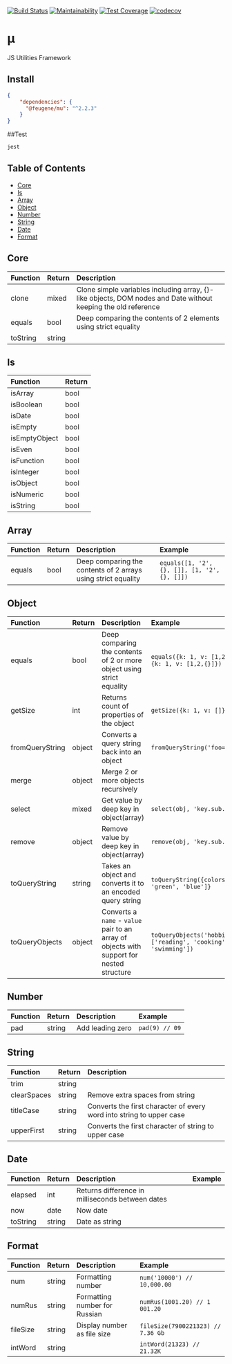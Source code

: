 [![Build Status](https://travis-ci.org/efureev/mu.svg?branch=master)](https://travis-ci.org/efureev/mu)
[![Maintainability](https://api.codeclimate.com/v1/badges/0279a1deefdae66f9e66/maintainability)](https://codeclimate.com/github/efureev/mu/maintainability)
[![Test Coverage](https://api.codeclimate.com/v1/badges/0279a1deefdae66f9e66/test_coverage)](https://codeclimate.com/github/efureev/mu/test_coverage)
[![codecov](https://codecov.io/gh/efureev/mu/branch/master/graph/badge.svg)](https://codecov.io/gh/efureev/mu)

# µ
JS Utilities Framework

## Install
```json
{
    "dependencies": {
      "@feugene/mu": "^2.2.3"
    }
}
```

##Test
```bash
jest
```

## Table of Contents

- [Core](#core)
- [Is](#is)
- [Array](#array)
- [Object](#object)
- [Number](#number)
- [String](#string)
- [Date](#date)
- [Format](#format)

## Core
Function | Return | Description
:--- | :--- | :---
clone | mixed | Clone simple variables including array, {}-like objects, DOM nodes and Date without keeping the old reference
equals | bool |Deep comparing the contents of 2 elements using strict equality
toString | string

## Is
Function | Return
:--- | :---
isArray | bool
isBoolean | bool
isDate | bool
isEmpty | bool
isEmptyObject | bool
isEven | bool
isFunction | bool
isInteger | bool
isObject | bool
isNumeric | bool
isString | bool

## Array
Function | Return | Description | Example
:--- | :---| :---| :---
equals | bool | Deep comparing the contents of 2 arrays using strict equality| `equals([1, '2', {}, []], [1, '2', {}, []])`

## Object
Function | Return | Description | Example
:--- | :--- | :--- | :--- 
equals | bool | Deep comparing the contents of 2 or more object using strict equality | `equals({k: 1, v: [1,2,{}]}, {k: 1, v: [1,2,{}]})`
getSize | int | Returns count of properties of the object | `getSize({k: 1, v: []})`
fromQueryString | object | Converts a query string back into an object | `fromQueryString('foo=1&bar=2')`
merge | object | Merge 2 or more objects recursively |  | `merge({k: 1}, {v: 'test'}, {k: 2})`
select | mixed | Get value by deep key in object(array) | `select(obj, 'key.sub.items.1')`
remove | object | Remove value by deep key in object(array) | `remove(obj, 'key.sub.items.1')`
toQueryString | string | Takes an object and converts it to an encoded query string | `toQueryString({colors: ['red', 'green', 'blue']}`
toQueryObjects | object | Converts a `name` - `value` pair to an array of objects with support for nested structure | `toQueryObjects('hobbies', ['reading', 'cooking', 'swimming'])`
      
## Number
Function | Return | Description | Example
:--- | :--- | :---| :---
pad | string | Add leading zero | `pad(9) // 09`

## String
Function | Return | Description
:--- | :---  | :--- 
trim | string |
clearSpaces | string | Remove extra spaces from string
titleCase | string | Converts the first character of every word into string to upper case
upperFirst | string | Converts the first character of string to upper case

## Date
Function | Return | Description | Example
:--- | :--- | :--- | :---
elapsed | int | Returns difference in milliseconds between dates
now | date | Now date
toString | string | Date as string

## Format
Function | Return | Description | Example
:--- | :--- | :--- | :---
num | string | Formatting number | `num('10000') // 10,000.00`
numRus | string | Formatting number for Russian | `numRus(1001.20) // 1 001.20`
fileSize | string | Display number as file size | `fileSize(7900221323) // 7.36 Gb`
intWord | string | | `intWord(21323) // 21.32K`
